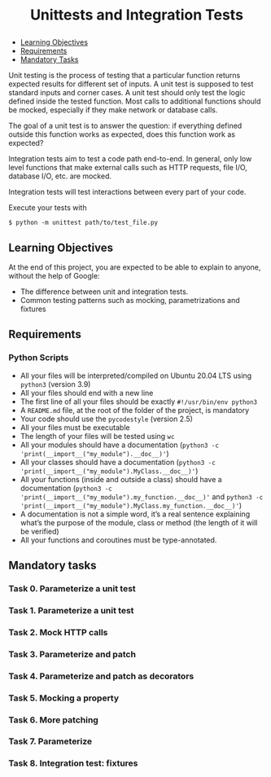 # <p align="center">Unittests and Integration Tests</p>

- [Learning Objectives](#Learning_Objectives)
- [Requirements](#requirements)
- [Mandatory Tasks](#Mandatory_Tasks)

Unit testing is the process of testing that a particular function returns expected results for different set of inputs. A unit test is supposed to test standard inputs and corner cases. A unit test should only test the logic defined inside the tested function. Most calls to additional functions should be mocked, especially if they make network or database calls.

The goal of a unit test is to answer the question: if everything defined outside this function works as expected, does this function work as expected?

Integration tests aim to test a code path end-to-end. In general, only low level functions that make external calls such as HTTP requests, file I/O, database I/O, etc. are mocked.

Integration tests will test interactions between every part of your code.

Execute your tests with

`$ python -m unittest path/to/test_file.py`


## Learning Objectives

At the end of this project, you are expected to be able to explain to anyone, without the help of Google:

- The difference between unit and integration tests.
- Common testing patterns such as mocking, parametrizations and fixtures


## Requirements

### Python Scripts

- All your files will be interpreted/compiled on Ubuntu 20.04 LTS using `python3` (version 3.9)
- All your files should end with a new line
- The first line of all your files should be exactly `#!/usr/bin/env python3`
- A `README.md` file, at the root of the folder of the project, is mandatory
- Your code should use the `pycodestyle` (version 2.5)
- All your files must be executable
- The length of your files will be tested using `wc`
- All your modules should have a documentation (`python3 -c 'print(__import__("my_module").__doc__)'`)
- All your classes should have a documentation (`python3 -c 'print(__import__("my_module").MyClass.__doc__)'`)
- All your functions (inside and outside a class) should have a documentation (`python3 -c 'print(__import__("my_module").my_function.__doc__)'` and `python3 -c 'print(__import__("my_module").MyClass.my_function.__doc__)'`)
- A documentation is not a simple word, it’s a real sentence explaining what’s the purpose of the module, class or method (the length of it will be verified)
- All your functions and coroutines must be type-annotated.

## Mandatory tasks

### Task 0. Parameterize a unit test
### Task 1. Parameterize a unit test
### Task 2. Mock HTTP calls
### Task 3. Parameterize and patch
### Task 4. Parameterize and patch as decorators
### Task 5. Mocking a property
### Task 6. More patching
### Task 7. Parameterize
### Task 8. Integration test: fixtures